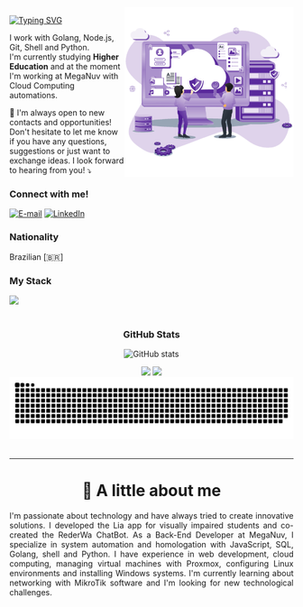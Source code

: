 <img align="right" alt="" height="300px" src="./cloud.png">

[![Typing SVG](https://readme-typing-svg.demolab.com?font=Fira+Code&weight=600&size=25&pause=1000&color=BB00B4&random=false&width=435&height=40&lines=Hello%2C+My+name+is+Isac+Gondim!+%F0%9F%91%BE%F0%9F%93%9A%F0%9F%92%99)](https://git.io/typing-svg)

<p align="left"> I work with Golang, Node.js, Git, Shell and Python. <br> I'm currently studying <strong>Higher Education</strong> and at the moment I'm working at MegaNuv with Cloud Computing automations. </p>
<p align="left">💌 I'm always open to new contacts and opportunities! Don't hesitate to let me know if you have any questions, suggestions or just want to exchange ideas. I look forward to hearing from you! ⤵️</p>

<h3 align="left">Connect with me!</h3>

[![E-mail](https://img.shields.io/badge/-Email-000?style=for-the-badge&logo=microsoft-outlook&logoColor=FF00F6&color:FFF)](mailto:isacnilson4@gmail.com)
[![LinkedIn](https://img.shields.io/badge/-LinkedIn-000?style=for-the-badge&logo=linkedin&logoColor=FF00F6&color:FFF)](https://www.linkedin.com/in/isac-gondim-07a836227/)

<h3 align="left">Nationality </h3>
<p align="left">
 Brazilian [🇧🇷]
</p>

<h3 align="left">My Stack</h3>

<div align="left">
 <img src="https://skillicons.dev/icons?i=bash,ts,js,debian,redhat,rabbitmq,py,go" /> 
</div>


<div align="center"><br>
<h3>GitHub Stats</h3>

![GitHub stats](https://github-readme-streak-stats.herokuapp.com/?user=GomdimApps&theme=dark&hide_border=false)
<br>

<div style={{display: "flex"}}>
 <img height="180em" src="https://github-readme-stats.vercel.app/api/top-langs/?username=GomdimApps&layout=compact&theme=dark" />
 
 <img height="180em" src="https://github-readme-stats.vercel.app/api?username=GomdimApps&show_icons=true&theme=dark" />
</div>
</div>
</div>



<picture>
  <source media="(prefers-color-scheme: dark)" srcset="https://raw.githubusercontent.com/GomdimApps/GomdimApps/output/github-contribution-grid-snake-dark.svg">
  <source media="(prefers-color-scheme: light)" srcset="https://raw.githubusercontent.com/GomdimApps/GomdimApps/output/github-contribution-grid-snake.svg">
  <img alt="github contribution grid snake animation" src="https://raw.githubusercontent.com/GomdimApps/GomdimApps/output/github-contribution-grid-snake.svg">
</picture>
<br><br>

---

<div align="center">
  <h1><b>📍 A little about me</b></h3>
</div>

<p style="text-align: justify;">
I'm passionate about technology and have always tried to create innovative solutions. I developed the Lia app for visually impaired students and co-created the RederWa ChatBot. As a Back-End Developer at MegaNuv, I specialize in system automation and homologation with JavaScript, SQL, Golang, shell and Python. I have experience in web development, cloud computing, managing virtual machines with Proxmox, configuring Linux environments and installing Windows systems. I'm currently learning about networking with MikroTik software and I'm looking for new technological challenges.
</p>
